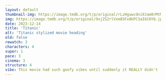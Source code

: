 ```yaml
---
layout: default
thumbnail-img: https://image.tmdb.org/t/p/original/rLzHguwcdni9Jam8rMtMlg5XG2D.png
img: https://image.tmdb.org/t/p/original/9xjZS2rlVxm8SFx8kPC3aIGCOYQ.jpg
date: 2023-12-14
title: 'Titanic'
alt: 'Titanic stylized movie heading'
old: false
rewatch: 3
characters: 4
super: 1
pace: 3
cinema: 3
structure: 4
vibe: This movie had such goofy vibes until suddenly it REALLY didn't
---
```


